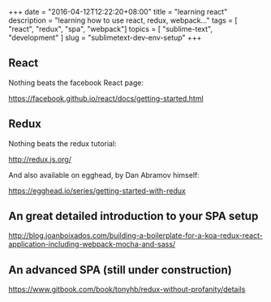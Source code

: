 +++
date = "2016-04-12T12:22:20+08:00"
title = "learning react"
description = "learning how to use react, redux, webpack..."
tags = [ "react", "redux", "spa", "webpack"]
topics = [ "sublime-text", "development" ]
slug = "sublimetext-dev-env-setup"
+++

## React

Nothing beats the facebook React page:

https://facebook.github.io/react/docs/getting-started.html

## Redux

Nothing beats the redux tutorial:

http://redux.js.org/

And also available on egghead, by Dan Abramov himself:

https://egghead.io/series/getting-started-with-redux

## An great detailed introduction to your SPA setup

http://blog.joanboixados.com/building-a-boilerplate-for-a-koa-redux-react-application-including-webpack-mocha-and-sass/

## An advanced SPA (still under construction)

https://www.gitbook.com/book/tonyhb/redux-without-profanity/details
